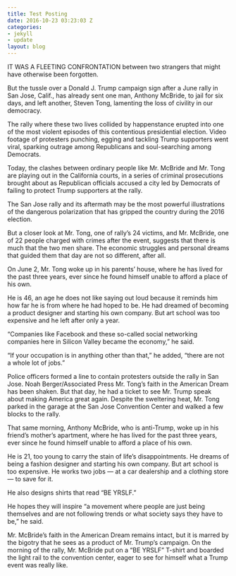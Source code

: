```yaml
---
title: Test Posting
date: 2016-10-23 03:23:03 Z
categories:
- jekyll
- update
layout: blog
---
```


IT WAS A FLEETING CONFRONTATION between two strangers that might have otherwise been forgotten.

But the tussle over a Donald J. Trump campaign sign after a June rally in San Jose, Calif., has already sent one man, Anthony McBride, to jail for six days, and left another, Steven Tong, lamenting the loss of civility in our democracy.

The rally where these two lives collided by happenstance erupted into one of the most violent episodes of this contentious presidential election. Video footage of protesters punching, egging and tackling Trump supporters went viral, sparking outrage among Republicans and soul-searching among Democrats.

Today, the clashes between ordinary people like Mr. McBride and Mr. Tong are playing out in the California courts, in a series of criminal prosecutions brought about as Republican officials accused a city led by Democrats of failing to protect Trump supporters at the rally.

The San Jose rally and its aftermath may be the most powerful illustrations of the dangerous polarization that has gripped the country during the 2016 election.

But a closer look at Mr. Tong, one of rally’s 24 victims, and Mr. McBride, one of 22 people charged with crimes after the event, suggests that there is much that the two men share. The economic struggles and personal dreams that guided them that day are not so different, after all.

On June 2, Mr. Tong woke up in his parents’ house, where he has lived for the past three years, ever since he found himself unable to afford a place of his own.

He is 46, an age he does not like saying out loud because it reminds him how far he is from where he had hoped to be. He had dreamed of becoming a product designer and starting his own company. But art school was too expensive and he left after only a year.

“Companies like Facebook and these so-called social networking companies here in Silicon Valley became the economy,” he said.

“If your occupation is in anything other than that,” he added, “there are not a whole lot of jobs.”

Police officers formed a line to contain protesters outside the rally in San Jose. Noah Berger/Associated Press
Mr. Tong’s faith in the American Dream has been shaken. But that day, he had a ticket to see Mr. Trump speak about making America great again. Despite the sweltering heat, Mr. Tong parked in the garage at the San Jose Convention Center and walked a few blocks to the rally.

That same morning, Anthony McBride, who is anti-Trump, woke up in his friend’s mother’s apartment, where he has lived for the past three years, ever since he found himself unable to afford a place of his own.

He is 21, too young to carry the stain of life’s disappointments. He dreams of being a fashion designer and starting his own company. But art school is too expensive. He works two jobs — at a car dealership and a clothing store — to save for it.

He also designs shirts that read “BE YRSLF.”

He hopes they will inspire “a movement where people are just being themselves and are not following trends or what society says they have to be,” he said.

Mr. McBride’s faith in the American Dream remains intact, but it is marred by the bigotry that he sees as a product of Mr. Trump’s campaign. On the morning of the rally, Mr. McBride put on a “BE YRSLF” T-shirt and boarded the light rail to the convention center, eager to see for himself what a Trump event was really like.
